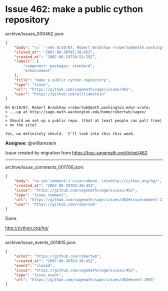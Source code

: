 # Issue 462: make a public cython repository

archive/issues_000462.json:
```json
{
    "body": "\n```\nOn 8/19/07, Robert Bradshaw <robertwb@math.washington.edu> wrote:\n> ...up at http://sage.math.washington.edu/home/robertwb/sagex/\n> \n> Should we set up a public repo. (that at least people can pull from)\n> on the site?\n\nYes, we definitely should.  I'll look into this this week.\n\n```\n\n**Assignee:** @williamstein\n\nIssue created by migration from https://trac.sagemath.org/ticket/462\n\n",
    "closed_at": "2007-08-30T03:38:45Z",
    "created_at": "2007-08-19T18:52:29Z",
    "labels": [
        "component: packages: standard",
        "enhancement"
    ],
    "title": "make a public cython repository",
    "type": "issue",
    "url": "https://github.com/sagemath/sage/issues/462",
    "user": "https://github.com/williamstein"
}
```

```
On 8/19/07, Robert Bradshaw <robertwb@math.washington.edu> wrote:
> ...up at http://sage.math.washington.edu/home/robertwb/sagex/
> 
> Should we set up a public repo. (that at least people can pull from)
> on the site?

Yes, we definitely should.  I'll look into this this week.

```

**Assignee:** @williamstein

Issue created by migration from https://trac.sagemath.org/ticket/462





---

archive/issue_comments_001706.json:
```json
{
    "body": "<a id='comment:1'></a>\nDone. \n\nhttp://cython.org/hg/",
    "created_at": "2007-08-30T03:38:45Z",
    "issue": "https://github.com/sagemath/sage/issues/462",
    "type": "issue_comment",
    "url": "https://github.com/sagemath/sage/issues/462#issuecomment-1706",
    "user": "https://github.com/robertwb"
}
```

<a id='comment:1'></a>
Done. 

http://cython.org/hg/



---

archive/issue_events_001905.json:
```json
{
    "actor": "https://github.com/robertwb",
    "created_at": "2007-08-30T03:38:45Z",
    "event": "closed",
    "issue": "https://github.com/sagemath/sage/issues/462",
    "type": "issue_event",
    "url": "https://github.com/sagemath/sage/issues/462#event-1905"
}
```
